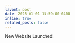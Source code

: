 ```yaml
---
layout: post
date: 2025-01-01 15:59:00-0400
inline: true
related_posts: false
---
```


New Website Launched!
